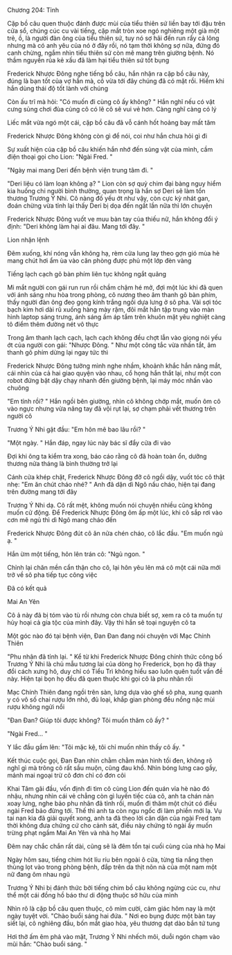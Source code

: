 




Chương 204: Tỉnh

Cặp bồ câu quen thuộc đánh được mùi của tiểu thiên sứ liền bay tới đậu trên cửa sổ, chúng cúc cu vài tiếng, cặp mắt tròn xoe ngó nghiêng một già một trẻ, ồ, là người đàn ông của tiểu thiên sứ, tuy nó sợ hãi đến run rẩy cả lông nhưng mà có anh yêu của nó ở đây rồi, nó tạm thời không sợ nữa, đứng đó canh chừng, ngắm nhìn tiểu thiên sứ còn mê mang trên giường bệnh. Nó thầm nguyền rủa kẻ xấu đã làm hại tiểu thiên sứ tốt bụng

Frederick Nhược Đông nghe tiếng bồ câu, hắn nhận ra cặp bồ câu này, đúng là bạn tốt của vợ hắn mà, cô vừa tới đây chúng đã có mặt rồi. Hiếm khi hắn dùng thái độ tốt lành với chúng

Còn ấu trĩ mà hỏi: "Có muốn đi cùng cô ấy không? " Hắn nghĩ nếu có vật cưng sủng chơi đùa cùng cô có lẽ cô sẽ vui vẻ hơn. Càng nghĩ càng có lý

Liếc mắt vừa ngó một cái, cặp bồ câu đã vỗ cánh hốt hoảng bay mất tăm

Frederick Nhược Đông không còn gì để nói, coi như hắn chưa hỏi gì đi

Sự xuất hiện của cặp bồ câu khiến hắn nhớ đến sủng vật của mình, cầm điện thoại gọi cho Lion: "Ngài Fred. "

"Ngày mai mang Deri đến bệnh viện trung tâm đi. "

"Deri liệu có làm loạn không ạ? " Lion còn sợ quỷ chim đại bàng nguy hiểm kia huống chi người bình thường, quan trọng là hắn sợ Deri sẽ làm tổn thương Trương Ý Nhi. Cô nàng đố yếu ớt như vậy, còn cực kỳ nhát gan, đoán chừng vừa tỉnh lại thấy Deri bị dọa đến ngất lần nữa thì lớn chuyện


Frederick Nhược Đông vuốt ve muu bàn tay của thiếu nữ, hắn không đổi ý định: "Deri không làm hại ai đâu. Mang tới đây. "

Lion nhận lệnh

Đêm xuống, khí nóng vẫn không hạ, rèm cửa lung lay theo gợn gió mùa hè mang chút hơi ẩm ùa vào căn phòng được phủ một lớp đèn vàng

Tiếng lạch cạch gõ bàn phím liên tục không ngắt quãng

Mi mắt người con gái run run rồi chầm chậm hé mở, đợi một lúc khi đã quen với ánh sáng nhu hòa trong phòng, cô nương theo âm thanh gõ bàn phím, thấy người đàn ông đeo gọng kính trắng ngồi dựa lưng ở sô pha. Vài sợi tóc bạch kim hơi dài rũ xuống hàng mày rậm, đôi mắt hắn tập trung vào màn hình laptop sáng trưng, ánh sáng ấm áp tắm trên khuôn mặt yêu nghiệt càng tô điểm thêm đường nét vô thực

Trong âm thanh lạch cạch, lạch cạch không đều chợt lẫn vào giọng nói yếu ớt của người con gái: "Nhược Đông. " Như một công tắc vừa nhấn tắt, âm thanh gõ phím dừng lại ngay tức thì

Frederick Nhược Đông tưởng mình nghe nhầm, khoảnh khắc hắn nâng mắt, cái nhìn của cả hai giao quyện vào nhau, cổ họng hắn thắt lại, như một con robot đứng bật dậy chạy nhanh đến giường bệnh, lại máy móc nhấn vào chuông

"Em tỉnh rồi? " Hắn ngồi bên giường, nhìn cô không chớp mắt, muốn ôm cô vào ngực nhưng vừa nâng tay đã vội rụt lại, sợ chạm phải vết thương trên người cô

Trương Ý Nhi gật đầu: "Em hôn mê bao lâu rồi? "

"Một ngày. " Hắn đáp, ngay lúc này bác sĩ đẩy cửa đi vào

Đợi khi ông ta kiểm tra xong, báo cáo rằng cô đã hoàn toàn ổn, dưỡng thương nửa tháng là bình thường trở lại

Cánh cửa khép chặt, Frederick Nhược Đông đỡ cô ngồi dậy, vuốt tóc cô thật nhẹ: "Em ăn chút cháo nhé? " Anh đã dặn dì Ngô nấu cháo, hiện tại đang trên đường mang tới đây


Trương Ý Nhi dạ. Cô rất mệt, không muốn nói chuyện nhiều cũng không muốn cử động. Để Frederick Nhược Đông ôm ấp một lúc, khi cô sắp rơi vào cơn mê ngủ thì dì Ngô mang cháo đến

Frederick Nhược Đông đút cô ăn nửa chén cháo, cô lắc đầu. "Em muốn ngủ ạ. "

Hắn ừm một tiếng, hôn lên trán cô: "Ngủ ngon. "

Chỉnh lại chăn mền cẩn thận cho cô, lại hôn yêu lên má cô một cái nữa mới trở về sô pha tiếp tục công việc

Đã có kết quả

Mai An Yên

Cô ả này đã bị tóm vào tù rồi nhưng còn chưa biết sợ, xem ra cô ta muốn tự hủy hoại cả gia tộc của mình đây. Vậy thì hắn sẽ toại nguyện cô ta

Một góc nào đó tại bệnh viện, Đan Đan đang nói chuyện với Mạc Chính Thiên

"Phu nhân đã tỉnh lại. " Kể từ khi Frederick Nhược Đông chính thức công bố Trương Ý Nhi là chủ mẫu tương lai của dòng họ Frederick, bọn họ đã thay đổi cách xưng hô, duy chỉ có Tiểu Trì không hiểu sao luôn quên tuốt vấn đề này. Hiện tại bọn họ đều đã quen thuộc khi gọi cô là phu nhân rồi

Mạc Chính Thiên đang ngồi trên sàn, lưng dựa vào ghế sô pha, xung quanh y có vô số chai rượu lớn nhỏ, đủ loại, khắp gian phòng đều nồng nặc mùi rượu không ngửi nổi

"Đan Đan? Giúp tôi được không? Tôi muốn thăm cô ấy? "

"Ngài Fred... "

Y lắc đầu gầm lên: "Tôi mặc kệ, tôi chỉ muốn nhìn thấy cô ấy. "

Kết thúc cuộc gọi, Đan Đan nhìn chằm chằm màn hình tối đen, không rõ nghĩ gì mà trông cô rất sầu muộn, cũng đau khổ. Nhìn bóng lưng cao gầy, mảnh mai ngoại trừ cô đơn chỉ có đơn côi

Khai Tâm gãi đầu, vốn định đi tìm cô cùng Lion đến quán vỉa hè nào đó nhậu, nhưng nhìn cái vẻ chẳng còn gì luyến tiếc của cô, anh ta chán nản xoay lưng, nghe bảo phu nhân đã tỉnh rồi, muốn đi thăm một chút có điều ngài Fred bảo đừng tới. Thế thì anh ta còn ngu ngốc đi làm phiền mới lạ. Vụ tai nạn kia đã giải quyết xong, anh ta đã theo lời căn dặn của ngài Fred tạm thời không đưa chứng cứ cho cảnh sát, điều này chứng tỏ ngài ấy muốn trừng phạt ngầm Mai An Yên và nhà họ Mai

Đêm nay chắc chắn rất dài, cũng sẽ là đêm tồn tại cuối cùng của nhà họ Mai

Ngày hôm sau, tiếng chim hót líu ríu bên ngoài ô cửa, từng tia nắng thẹn thùng lọt vào trong phòng bệnh, đắp trên da thịt nõn nà của một nam một nữ đang ôm nhau ngủ

Trương Ý Nhi bị đánh thức bởi tiếng chim bồ câu không ngừng cúc cu, như thể một cái đồng hồ báo thư di động thuộc sở hữu của mình

Nhìn rõ là cặp bồ câu quen thuộc, cô mỉm cười, cảm giác hôm nay là một ngày tuyệt vời. "Chào buổi sáng hai đứa. " Nơi eo bụng được một bàn tay siết lại, cô nghiêng đầu, bốn mắt giao hòa, yêu thương dạt dào bắn tứ tung

Hơi thở ấm êm phả vào mặt, Trương Ý Nhi nhếch môi, duỗi ngón chạm vào mũi hắn: "Chào buổi sáng. "




